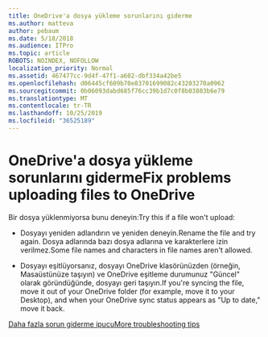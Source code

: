 ```yaml
---
title: OneDrive'a dosya yükleme sorunlarını giderme
ms.author: matteva
author: pebaum
ms.date: 5/18/2018
ms.audience: ITPro
ms.topic: article
ROBOTS: NOINDEX, NOFOLLOW
localization_priority: Normal
ms.assetid: 467477cc-9d4f-47f1-a602-dbf334a42be5
ms.openlocfilehash: d06445cf609b70e83701699082c43203270a0962
ms.sourcegitcommit: 0b06093dabd685f76cc39b1d7c0f8b03883b6e79
ms.translationtype: MT
ms.contentlocale: tr-TR
ms.lasthandoff: 10/25/2019
ms.locfileid: "36525189"
---
```

# <a name="fix-problems-uploading-files-to-onedrive"></a><span data-ttu-id="ad78c-102">OneDrive'a dosya yükleme sorunlarını giderme</span><span class="sxs-lookup"><span data-stu-id="ad78c-102">Fix problems uploading files to OneDrive</span></span>

<span data-ttu-id="ad78c-103">Bir dosya yüklenmiyorsa bunu deneyin:</span><span class="sxs-lookup"><span data-stu-id="ad78c-103">Try this if a file won't upload:</span></span>
  
- <span data-ttu-id="ad78c-104">Dosyayı yeniden adlandırın ve yeniden deneyin.</span><span class="sxs-lookup"><span data-stu-id="ad78c-104">Rename the file and try again.</span></span> <span data-ttu-id="ad78c-105">Dosya adlarında bazı dosya adlarına ve karakterlere izin verilmez.</span><span class="sxs-lookup"><span data-stu-id="ad78c-105">Some file names and characters in file names aren't allowed.</span></span> 
    
- <span data-ttu-id="ad78c-106">Dosyayı eşitlüyorsanız, dosyayı OneDrive klasörünüzden (örneğin, Masaüstünüze taşıyın) ve OneDrive eşitleme durumunuz "Güncel" olarak göründüğünde, dosyayı geri taşıyın.</span><span class="sxs-lookup"><span data-stu-id="ad78c-106">If you're syncing the file, move it out of your OneDrive folder (for example, move it to your Desktop), and when your OneDrive sync status appears as "Up to date," move it back.</span></span> 
    
[<span data-ttu-id="ad78c-107">Daha fazla sorun giderme ipucu</span><span class="sxs-lookup"><span data-stu-id="ad78c-107">More troubleshooting tips</span></span>](https://go.microsoft.com/fwlink/?linkid=873155)
  

